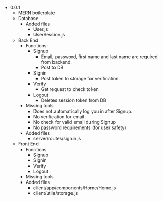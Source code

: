 - 0.0.1
  - MERN boilerplate
  - Database
    - Added files
      - User.js
      - UserSession.js
  - Back End
    - Functions:
      - Signup
        - Email, password, first name and last name are required from backend.
        - Post to DB
      - Signin
        - Post token to storage for verification.
      - Verify
        - Get request to check token
      - Logout
        - Deletes session token from DB
    - Missing tools
      - Does not automatically log you in after Signup.
      - No verification for email
      - No check for valid email during Signup
      - No password requirements (for user safety)
    - Added files
      - server/routes/signin.js
  - Front End
    - Functions
      - Signup
      - Signin
      - Verify
      - Logout
    - Missing tools
    - Added files
      - client/app/components/Home/Home.js
      - client/utils/storage.js

